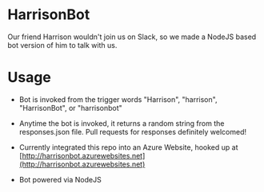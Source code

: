 # HarrisonBot
Our friend Harrison wouldn't join us on Slack, so we made a NodeJS based bot version of him to talk with us.

# Usage
* Bot is invoked from the trigger words "Harrison", "harrison", "HarrisonBot", or "harrisonbot"

* Anytime the bot is invoked, it returns a random string from the responses.json file. Pull requests for responses definitely welcomed!

* Currently integrated this repo into an Azure Website, hooked up at [http://harrisonbot.azurewebsites.net](http://harrisonbot.azurewebsites.net)

* Bot powered via NodeJS
